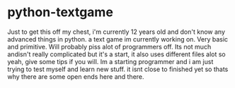 # python-textgame
Just to get this off my chest, i'm currently 12 years old and don't know any advanced things in python.
a text game im currently working on. Very basic and primitive. Will probably piss alot of programmers off.
Its not much andisn't really complicated but it's a start, it also uses different files alot so yeah, give some tips if you will.
Im a starting programmer and i am just trying to test myself and learn new stuff.
it isnt close to finished yet so thats why there are some open ends here and there.
